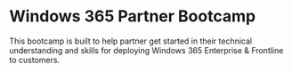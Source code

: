 # Windows 365 Partner Bootcamp

This bootcamp is built to help partner get started in their technical understanding and skills for deploying Windows 365 Enterprise & Frontline to customers.
